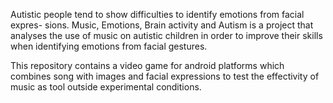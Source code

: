 Autistic people tend to show difficulties to identify emotions from facial expres-
sions. Music, Emotions, Brain activity and Autism is a project that analyses the
use of music on autistic children in order to improve their skills when identifying
emotions from facial gestures.

This repository contains a video game for android platforms which combines song with images and
facial expressions to test the effectivity of music as tool outside experimental conditions.
